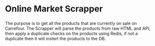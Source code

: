 # Online Market Scrapper 

###
The purpose is to get all the products that are currently on sale on Carrefour.
The Scrapper will parse the products from raw HTML and API, then apply a duplicate checks on the products using Redis, if not a duplicate then it will instert the products to the DB.

